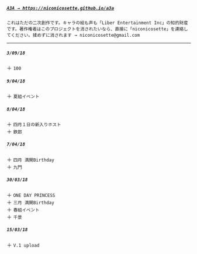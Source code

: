 ##### <a href="https://niconicosette.github.io/a3a"> `A3A → https://niconicosette.github.io/a3a` </a>

`これはただの二次創作です。キャラの絵も声も「Liber Entertainment Inc」の知的財産です。著作権者はこのプロジェクトを消されたいなら、直接に「niconicosette」を連絡してください。揉めずに消されます → niconicosette@gmail.com`

<hr>

##### `3/09/18`<br>
＋ `100`<br>

##### `9/04/18`<br>
＋ `夏組イベント`<br>

##### `8/04/18`<br>
＋ `四月１日の新入りホスト`<br>
＋ `鉄郎`<br>

##### `7/04/18`<br>
＋ `四月 満開Birthday`<br>
＋ `九門`<br>

##### `30/03/18`<br>
＋ `ONE DAY PRINCESS`<br>
＋ `三月 満開Birthday`<br>
＋ `春組イベント`<br>
＋ `千景`

##### `15/03/18`<br>
＋ `V.1 upload`
